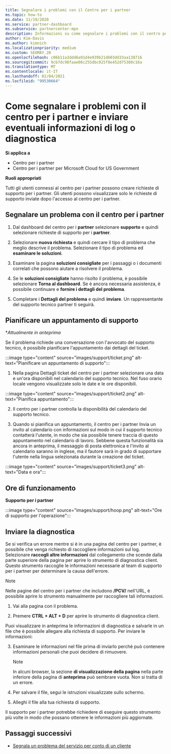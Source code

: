 ```yaml
---
title: Segnalare i problemi con il Centro per i partner
ms.topic: how-to
ms.date: 11/19/2020
ms.service: partner-dashboard
ms.subservice: partnercenter-mpn
description: Informazioni su come segnalare i problemi con il centro per i partner e su come raccogliere informazioni di diagnostica per il team di supporto partner.
author: Kim-Davis
ms.author: kimnich
ms.localizationpriority: medium
ms.custom: SEOMAY.20
ms.openlocfilehash: c06b11a3ddd6a91d4e939b21d603dd33aa138716
ms.sourcegitcommit: 9cb7dc98faae06c255dbc025f8e452d75380c16a
ms.translationtype: MT
ms.contentlocale: it-IT
ms.lasthandoff: 02/04/2021
ms.locfileid: "99530664"
---
```

# <a name="how-to-report-problems-with-partner-center-and-submit-any-log-or-diagnostics-information"></a>Come segnalare i problemi con il centro per i partner e inviare eventuali informazioni di log o diagnostica

**Si applica a**

- Centro per i partner
- Centro per i partner per Microsoft Cloud for US Government

**Ruoli appropriati**

Tutti gli utenti connessi al centro per i partner possono creare richieste di supporto per i partner. Gli utenti possono visualizzare solo le richieste di supporto inviate dopo l'accesso al centro per i partner.

## <a name="report-a-problem-with-the-partner-center"></a>Segnalare un problema con il centro per i partner

1. Dal dashboard del centro per i **partner** selezionare **supporto** e quindi selezionare richieste di supporto per i **partner**.

2. Selezionare **nuova richiesta** e quindi cercare il tipo di problema che meglio descrive il problema. Selezionare il tipo di problema ed **esaminare le soluzioni**.

3. Esaminare la pagina **soluzioni consigliate** per i passaggi o i documenti correlati che possono aiutare a risolvere il problema.

4. Se le **soluzioni consigliate** hanno risolto il problema, è possibile selezionare **Torna al dashboard**. Se è ancora necessaria assistenza, è possibile continuare e **fornire i dettagli del problema**.

5. Completare i **Dettagli del problema** e quindi **inviare**. Un rappresentante del supporto tecnico partner ti seguirà.

## <a name="schedule-a-support-appointment"></a>Pianificare un appuntamento di supporto 

**Attualmente in anteprima*

Se il problema richiede una conversazione con l'avvocato del supporto tecnico, è possibile pianificare l'appuntamento dai dettagli del ticket.

:::image type="content" source="images/support/ticket.png" alt-text="Pianificare un appuntamento di supporto":::

1.  Nella pagina Dettagli ticket del centro per i partner selezionare una data e un'ora disponibili nel calendario del supporto tecnico. Nel fuso orario locale vengono visualizzate solo le date e le ore disponibili.

:::image type="content" source="images/support/ticket2.png" alt-text="Pianifica appuntamento":::

2. Il centro per i partner controlla la disponibilità del calendario del supporto tecnico.

1. Quando si pianifica un appuntamento, il centro per i partner Invia un invito al calendario con informazioni sul modo in cui il supporto tecnico contatterà l'utente, in modo che sia possibile tenere traccia di questo appuntamento nel calendario di lavoro.  Sebbene questa funzionalità sia ancora in anteprima, il messaggio di posta elettronica e l'invito al calendario saranno in inglese, ma il fautore sarà in grado di supportare l'utente nella lingua selezionata durante la creazione del ticket.

:::image type="content" source="images/support/ticket3.png" alt-text="Data e ora":::

## <a name="hours-of-operation"></a>Ore di funzionamento

**Supporto per i partner**

:::image type="content" source="images/support/hoop.png" alt-text="Ore di supporto per l'operazione":::

## <a name="send-diagnostics"></a>Inviare la diagnostica

Se si verifica un errore mentre si è in una pagina del centro per i partner, è possibile che venga richiesto di raccogliere informazioni sul log. Selezionare **raccogli altre informazioni** dal collegamento che scende dalla parte superiore della pagina per aprire lo strumento di diagnostica client. Questo strumento raccoglie le informazioni necessarie al team di supporto per i partner per determinare la causa dell'errore. 

>[!NOTE]
>Nelle pagine del centro per i partner che includono **/PCV/** nell'URL, è possibile aprire lo strumento manualmente per raccogliere tali informazioni.

1. Vai alla pagina con il problema.

2. Premere **CTRL + ALT + D** per aprire lo strumento di diagnostica client.

Puoi visualizzare in anteprima le informazioni di diagnostica e salvarle in un file che è possibile allegare alla richiesta di supporto. Per inviare le informazioni:

3. Esaminare le informazioni nel file prima di inviarlo perché può contenere informazioni personali che puoi decidere di rimuovere.

    >[!NOTE]
    >In alcuni browser, la sezione **di visualizzazione della pagina** nella parte inferiore della pagina di **anteprima** può sembrare vuota. Non si tratta di un errore.

4. Per salvare il file, segui le istruzioni visualizzate sullo schermo.

5. Alleghi il file alla tua richiesta di supporto.

Il supporto per i partner potrebbe richiedere di eseguire questo strumento più volte in modo che possano ottenere le informazioni più aggiornate.

## <a name="next-steps"></a>Passaggi successivi

- [Segnala un problema del servizio per conto di un cliente](report-problems-on-behalf-of-a-customer.md)
